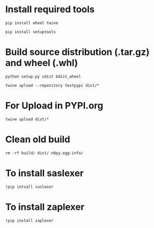 # Install required tools

```
pip install wheel twine
```
```
pip install setuptools
```

# Build source distribution (.tar.gz) and wheel (.whl)
```
python setup.py sdist bdist_wheel
```
```
twine upload --repository testpypi dist/*
```

# For Upload in PYPI.org
```
twine upload dist/* 
```

# Clean old build
```
rm -rf build/ dist/ n8py.egg-info/
```

# To install saslexer
```
!pip intsall saslexer
```
# To install zaplexer
```
!pip install zaplexer

```

